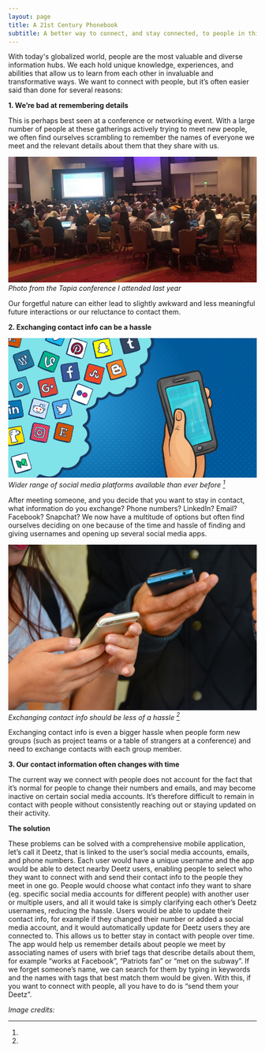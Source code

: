 ```yaml
---
layout: page
title: A 21st Century Phonebook
subtitle: A better way to connect, and stay connected, to people in this digital age
---
```

With today's globalized world, people are the most valuable and diverse information hubs. We each hold unique knowledge, experiences, and abilities that allow us to learn from each other in invaluable and transformative ways. We want to connect with people, but it’s often easier said than done for several reasons:


**1. We’re bad at remembering details**


This is perhaps best seen at a conference or networking event. With a large number of people at these gatherings actively trying to meet new people, we often find ourselves scrambling to remember the names of everyone we meet and the relevant details about them that they share with us.

![Tapia conference](/img/tapia.jpg) *Photo from the Tapia conference I attended last year*


Our forgetful nature can either lead to slightly awkward and less meaningful future interactions or our reluctance to contact them. 


**2. Exchanging contact info can be a hassle**


![Social Media](/img/socialmedia.jpg) *Wider range of social media platforms available than ever before [^1]*

After meeting someone, and you decide that you want to stay in contact, what information do you exchange? Phone numbers? LinkedIn?  Email? Facebook? Snapchat? We now have a multitude of options but often find ourselves deciding on one because of the time and hassle of finding and giving usernames and opening up several social media apps. 


![People exchanging contact info](/img/exchangenums.jpeg) *Exchanging contact info should be less of a hassle [^2]*


Exchanging contact info is even a bigger hassle when people form new groups (such as project teams or a table of strangers at a conference) and need to exchange contacts with each group member. 


**3. Our contact information often changes with time**


The current way we connect with people does not account for the fact that it’s normal for people to change their numbers and emails, and may become inactive on certain social media accounts. It’s therefore difficult to remain in contact with people without consistently reaching out or staying updated on their activity. 


**The solution**


These problems can be solved with a comprehensive mobile application, let’s call it Deetz, that is linked to the user’s social media accounts, emails, and phone numbers. Each user would have a unique username and the app would be able to detect nearby Deetz users, enabling people to select who they want to connect with and send their contact info to the people they meet in one go. People would choose what contact info they want to share (eg. specific social media accounts for different people) with another user or multiple users, and all it would take is simply clarifying each other’s Deetz usernames, reducing the hassle. Users would be able to update their contact info, for example if they changed their number or added a social media account, and it would automatically update for Deetz users they are connected to. This allows us to better stay in contact with people over time. The app would help us remember details about people we meet by associating names of users with brief tags that describe details about them, for example “works at Facebook”, “Patriots fan” or “met on the subway”. If we forget someone’s name, we can search for them by typing in keywords and the names with tags that best match them would be given. With this, if you want to connect with people, all you have to do is “send them your Deetz”.

_Image credits:_

[^1]: 
[^2]:

